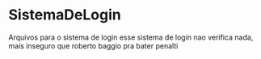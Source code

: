 SistemaDeLogin
==============

Arquivos para o sistema de login
esse sistema de login nao verifica nada, mais inseguro que roberto baggio pra bater penalti
